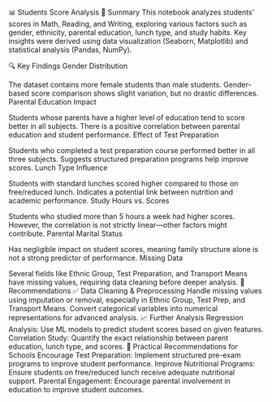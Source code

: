 📊 Students Score Analysis
📌 Summary
This notebook analyzes students' scores in Math, Reading, and Writing, exploring various factors such as gender, ethnicity, parental education, lunch type, and study habits. Key insights were derived using data visualization (Seaborn, Matplotlib) and statistical analysis (Pandas, NumPy).

🔍 Key Findings
Gender Distribution

The dataset contains more female students than male students.
Gender-based score comparison shows slight variation, but no drastic differences.
Parental Education Impact

Students whose parents have a higher level of education tend to score better in all subjects.
There is a positive correlation between parental education and student performance.
Effect of Test Preparation

Students who completed a test preparation course performed better in all three subjects.
Suggests structured preparation programs help improve scores.
Lunch Type Influence

Students with standard lunches scored higher compared to those on free/reduced lunch.
Indicates a potential link between nutrition and academic performance.
Study Hours vs. Scores

Students who studied more than 5 hours a week had higher scores.
However, the correlation is not strictly linear—other factors might contribute.
Parental Marital Status

Has negligible impact on student scores, meaning family structure alone is not a strong predictor of performance.
Missing Data

Several fields like Ethnic Group, Test Preparation, and Transport Means have missing values, requiring data cleaning before deeper analysis.
📌 Recommendations
✅ Data Cleaning & Preprocessing
Handle missing values using imputation or removal, especially in Ethnic Group, Test Prep, and Transport Means.
Convert categorical variables into numerical representations for advanced analysis.
📈 Further Analysis
Regression Analysis: Use ML models to predict student scores based on given features.
Correlation Study: Quantify the exact relationship between parent education, lunch type, and scores.
🎯 Practical Recommendations for Schools
Encourage Test Preparation: Implement structured pre-exam programs to improve student performance.
Improve Nutritional Programs: Ensure students on free/reduced lunch receive adequate nutritional support.
Parental Engagement: Encourage parental involvement in education to improve student outcomes.
